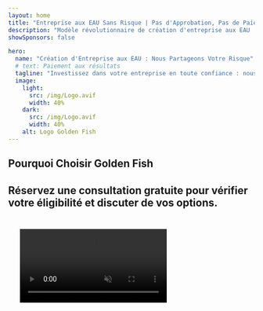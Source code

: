 ```yaml
---
layout: home
title: "Entreprise aux EAU Sans Risque | Pas d'Approbation, Pas de Paiement"
description: "Modèle révolutionnaire de création d'entreprise aux EAU : vous ne payez qu'après le succès. Accompagnement expert à chaque étape avec un taux de réussite de 90%+"
showSponsors: false

hero:
  name: "Création d'Entreprise aux EAU : Nous Partageons Votre Risque"
  # text: Paiement aux résultats
  tagline: "Investissez dans votre entreprise en toute confiance : nous ne sommes payés qu'après l'enregistrement réussi de votre société. <span class='hl'>Votre succès est notre seul objectif</span>."
  image:
    light:
      src: /img/Logo.avif
      width: 40%
    dark:
      src: /img/Logo.avif
      width: 40%
    alt: Logo Golden Fish
---
```


<FeatureBlock :card="{
  title: 'Vos Avantages — Notre Responsabilité',
  details: 'Les EAU offrent de nombreux avantages aux entrepreneurs et investisseurs internationaux à la recherche d\'un environnement commercial favorable. \n\n* Taux d\'Imposition Bas : Seulement 9% d\'impôt sur les sociétés et 5% de TVA sans impôt sur le revenu\n* 100% de Propriété Étrangère : Contrôle total de votre entreprise sans partenaires locaux\n* Pas de Contrôle des Changes : Rapatriement des bénéfices et change de devises sans restriction\n\n[Show complete list](/uae-business/company-registration/benefits-problems#benefits-of-doing-business-in-the-uae)',
  link: '/uae-business/company-registration/benefits-problems#benefits-of-doing-business-in-the-uae',
  src: {
    light: '/img/iStock-2051326997.avif',
    dark: '/img/iStock-1448478309.jpg',
    width: '100%'
  },
  inversion: false
}" />

<FeatureBlock :card="{
  title: 'Défis que Nous Relevons Ensemble',
  details: 'Bien que les EAU offrent de nombreux avantages, les entreprises doivent être conscientes des défis potentiels lors de l\'établissement de leurs activités. \n\n* Environnement Réglementaire Complexe : Différentes réglementations selon les émirats et les free zones\n* Exigences de Substance Économique : Personnel local et espace de bureau physique nécessaires pour certaines activités\n* Coûts Initiaux Élevés : Frais d\'enregistrement, documentation et locations de bureaux obligatoires\n\n[Show complete list](/uae-business/company-registration/benefits-problems#disadvantages-of-doing-business-in-the-uae)',
  link: '/uae-business/company-registration/benefits-problems#disadvantages-of-doing-business-in-the-uae',
  src: {
      light: '/img/iStock-1299393716.avif',
      dark: '/img/iStock-2149731304.avif',
    width: '100%'
  },
  inversion: true
}" />

<FeatureBlock :card="{
  title: 'Accompagnement Complet : Étape par Étape avec Vous',
  details: 'Guide complet pour créer des entreprises en **free zone, offshore, mainland, branch**. \n\n* 100% de Propriété Étrangère disponible en Free Zones et Mainland\n* Taux d\'Imposition Bas - seulement 9% d\'impôt sur les sociétés\n* Pas de Contrôle des Changes - rapatriement facile du capital\n\n[Learn more](/uae-business/company-registration/overview)',
  link: '/uae-business/company-registration/overview',
  src: {
    light: '/video/iStock-1204982076.mp4',
    dark: '/video/iStock-1269162753.mp4',
    width: '100%'
  },
  inversion: false
}" />

<FeatureCards :features="[
  {
    title: 'Ouverture de Compte Bancaire',
    details: 'Ouvrez facilement des **comptes bancaires** professionnels ou personnels auprès des banques de confiance des EAU.',
    items: [
      'Services PRO complets pour les approbations gouvernementales',
      'Configuration complète du package bancaire',
      'Taux de réussite de 96%'
    ],
    linkText: 'Learn more',
    link: '/uae-business/offer/banking/',
    icon: {
      light: '/img/iStock-2153786564.avif',
      dark: '/img/iStock-2166793628.avif',
      alt: 'Services Bancaires'
    }
  },
  {
    title: 'Golden Visa & Résidence',
    details: 'Obtenez un **Golden Visa** des EAU pour une résidence à long terme avec un processus de demande simplifié.',
    items: [
      '**Pas besoin d\'entrer aux EAU tous les 6 mois**',
      'Validité de 10 ans avec option de renouvellement sous conditions',
      'Taux de réussite de 92%'
    ],
    linkText: 'Learn more',
    link: '/uae-business/offer/golden-visa/',
    icon: {
      light: '/img/iStock-1312241253.avif',
      dark: '/img/ILONMASKID.webp',
      alt: 'Services de Visa'
    }
  },
  {
    title: 'Découvrez plus de nos services aux entreprises',
    details: '',
    items: [],
    linkText: 'Learn more',
    link: '/uae-business/company-registration/insights/incorporation-steps',
    icon: {
      light: '/img/iStock-473502112.avif',
      dark: '/img/iStock-1160827423.avif',
      alt: 'Plus de Services'
    }
  }
]" />

## Pourquoi Choisir Golden Fish

<BenefitsList :features="[
  {
    icon: '🏢',
    title: 'Expertise Locale aux UAE',
    text: 'Des spécialistes dédiés à Dubai fournissent des conseils d\'experts à chaque étape du processus.'
  },
  {
    icon: '📊',
    title: 'Taux de Réussite Prouvé',
    text: 'Plus de 90% de taux d\'approbation avec des centaines de visas, comptes bancaires et enregistrements d\'entreprises délivrés via notre traitement premium.'
  },
  {
    icon: '💸',
    title: '**Frais Basés sur le Succès**',
    text: '[Payez uniquement après approbation](/uae-business/benefits/success-based-fees). Transparence totale sans frais cachés.'
  },
]" />

## Réservez une consultation gratuite pour vérifier votre éligibilité et discuter de vos options.

<video  autoplay muted playsinline style="padding: 24px" >
  <source src="/img/iStock-2185906461.mp4" type="video/mp4">
</video>

<ContactFormModalNav buttonText="Obtenir une consultation gratuite" formStyle="display: block; margin: 1rem auto;"/>

<!-- <ImageGrid :images="[
  { src: '/img/ILONMASKID.webp', href: './immigration.md', alt: 'Immigration aux EAU' },
  { src: '/img/ILONMASKID.webp', href: './immigration.md', alt: 'Immigration aux EAU' },
]"/> -->